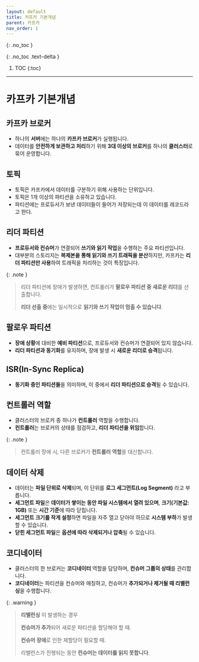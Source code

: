 ```yaml
---
layout: default
title: 카프카 기본개념
parent: 카프카
nav_order: 1
---
```


{: .no_toc }

{: .no_toc .text-delta }

1. TOC
   {:toc}

---

# 카프카 기본개념

## **카프카 브로커**
- 하나의 **서버**에는 하나의 **카프카 브로커**가 실행됩니다.
- 데이터를 **안전하게 보관하고 처리**하기 위해 **3대 이상의 브로커**를 하나의 **클러스터**로 묶어 운영합니다.

## 토픽
- 토픽은 카프카에서 데이터를 구분하기 위해 사용하는 단위입니다.
- 토픽은 1개 이상의 파티션을 소유하고 있습니다.
- 파티션에는 프로듀서가 보낸 데이터들이 들어가 저장되는데 이 데이터를 레코드라고 한다.

## **리더 파티션**
- **프로듀서와 컨슈머**가 연결되어 **쓰기와 읽기 작업**을 수행하는 주요 파티션입니다.
- 대부분의 스토리지는 **복제본을 통해 읽기와 쓰기 트래픽을 분산**하지만, 카프카는 **리더 파티션만 사용**하여 트래픽을 처리하는 것이 특징입니다.

{: .note }
> 리더 파티션에 장애가 발생하면, 컨트롤러가 **팔로우 파티션 중 새로운 리더**를 선출합니다.
>
> **리더 선출 중**에는 일시적으로 **읽기와 쓰기 작업이 멈출 수 있습니다**.


## **팔로우 파티션**
- **장애 상황**에 대비한 **예비 파티션**으로, 프로듀서와 컨슈머가 연결되어 있지 않습니다.
- **리더 파티션과 동기화**를 유지하며, 장애 발생 시 **새로운 리더로 승격**됩니다.

## **ISR(In-Sync Replica)**
- **동기화 중인 파티션들**을 의미하며, 이 중에서 **리더 파티션으로 승격**될 수 있습니다.

## **컨트롤러 역할**
- 클러스터의 브로커 중 하나가 **컨트롤러** 역할을 수행합니다.
- **컨트롤러**는 브로커의 상태를 점검하고, **리더 파티션을 위임**합니다.

{: .note }
> 컨트롤러 장애 시, 다른 브로커가 **컨트롤러 역할**을 대신합니다.

## **데이터 삭제**
- 데이터는 **파일 단위로 삭제**되며, 이 단위를 **로그 세그먼트(Log Segment)** 라고 부릅니다.
- **세그먼트 파일**은 **데이터가 쌓이는 동안 파일 시스템에서 열려 있으며**, **크기(기본값: 1GB)** 또는 **시간 기준**에 따라 닫힙니다.
- **세그먼트 크기를 작게 설정**하면 파일을 자주 열고 닫아야 하므로 **시스템 부하**가 발생할 수 있습니다.
- **닫힌 세그먼트 파일**은 **옵션에 따라 삭제되거나 압축**될 수 있습니다.

## **코디네이터**
- 클러스터의 한 브로커는 **코디네이터** 역할을 담당하며, **컨슈머 그룹의 상태**를 관리합니다.
- **코디네이터**는 파티션을 컨슈머와 매칭하고, 컨슈머가 **추가되거나 제거될 때 리밸런싱**을 수행합니다.

{: .warning }
> **리밸런싱** 이 발생하는 경우
> 
> **컨슈머가 추가**되어 새로운 파티션을 할당해야 할 때.
> 
> **컨슈머 장애**로 인한 재할당이 필요할 때.
> 
> 리밸런스가 진행되는 동안 **컨슈머는 데이터를 읽지 못합니다**.